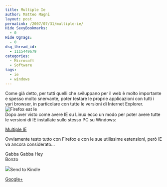 ```yaml
---
title: Multiple Ie
author: Matteo Magni
layout: post
permalink: /2007/07/31/multiple-ie/
Hide SexyBookmarks:
  - 0
Hide OgTags:
  - 0
dsq_thread_id:
  - 1115449679
categories:
  - Microsoft
  - Software
tags:
  - ie
  - windows
---
```

Come già detto, per tutti quelli che sviluppano per il web è molto importante e spesso molto snervante, poter testare le proprie applicazioni con tutti i vari browser, in particolare con tutte le versioni di Internet Explorer.  
![Firefox eat Ie][1]  
Dopo aver visto come avere IE su Linux ecco un modo per poter avere tutte le versioni di IE installate sullo stesso PC su Windows:

[Multiple IE][2]

Ovviamente testo tutto con Firefox e con le sue utilissime estensioni, però IE va ancora considerato&#8230;

Gabba Gabba Hey  
Bonzo

<div class='kindleWidget kindleLight' >
  <img src="http://magni.me/wp-content/plugins/send-to-kindle/media/white-15.png" /><span>Send to Kindle</span>
</div>

<a rel="author" href="https://plus.google.com/111433366670841346629?rel=author"  >Google+</a>

 [1]: http://magni.me/wp-content/uploads/2007/07/viva_firefox_eats_ie.miniatura.jpeg
 [2]: http://tredosoft.com/Multiple_IE